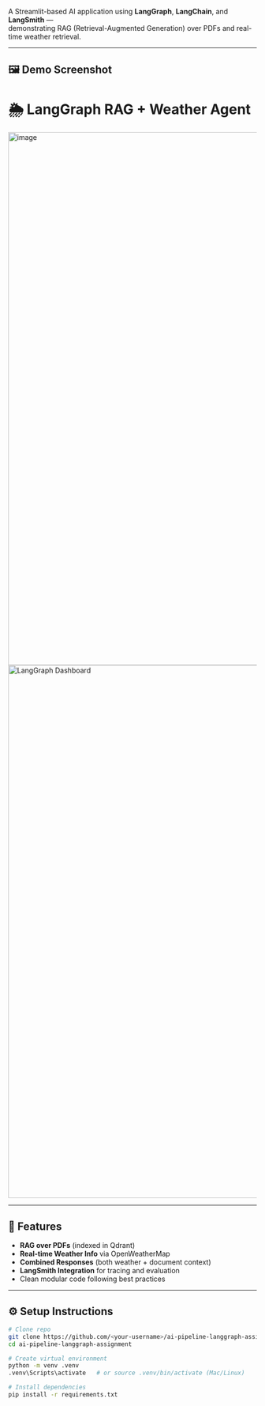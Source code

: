 A Streamlit-based AI application using **LangGraph**, **LangChain**, and **LangSmith** —  
demonstrating RAG (Retrieval-Augmented Generation) over PDFs and real-time weather retrieval.

---

## 🖼️ Demo Screenshot 
# 🌦️ LangGraph RAG + Weather Agent

<img width="1849" height="1079" alt="image" src="https://github.com/user-attachments/assets/8365b6a7-2eb1-4a79-9440-b491e7e3afd8" />

<img width="1849" height="1079" alt="LangGraph Dashboard" src="https://github.com/user-attachments/assets/d6680e80-957c-41ac-9f0b-a55e99b7dc18" />

---
 
## 🚀 Features
- **RAG over PDFs** (indexed in Qdrant)
- **Real-time Weather Info** via OpenWeatherMap
- **Combined Responses** (both weather + document context)
- **LangSmith Integration** for tracing and evaluation
- Clean modular code following best practices

---

## ⚙️ Setup Instructions

```bash
# Clone repo
git clone https://github.com/<your-username>/ai-pipeline-langgraph-assignment.git
cd ai-pipeline-langgraph-assignment

# Create virtual environment
python -m venv .venv
.venv\Scripts\activate   # or source .venv/bin/activate (Mac/Linux)

# Install dependencies
pip install -r requirements.txt
